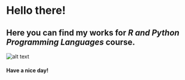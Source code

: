 # Hello there!
## Here you can find my works for *R and Python Programming Languages* course.
![alt text][logo]

[logo]:https://vignette.wikia.nocookie.net/justdance/images/d/d0/Dancing_jake_by_arthurshelby-d5cbg4f.gif/revision/latest?cb=20150704234019 "dance"

#### Have a nice day!
